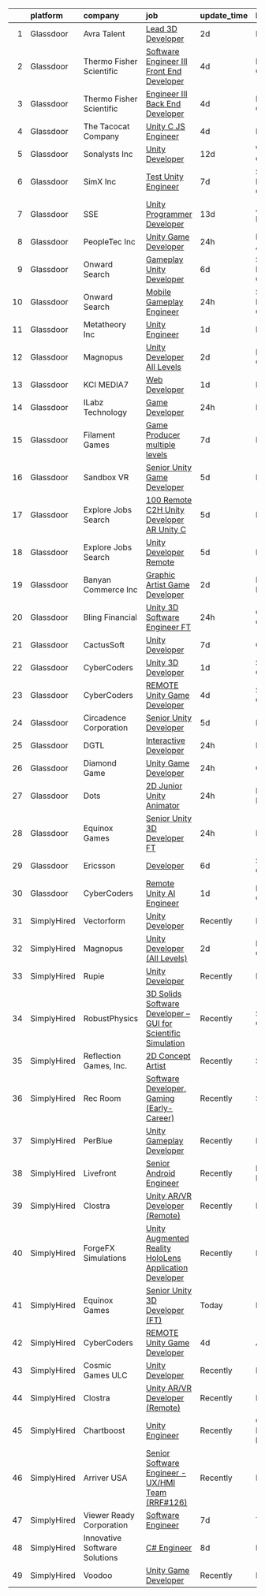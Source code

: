 

|    | platform    | company                       | job                                                                                                                                                                                                                                                                                                                                                                                                                                                                                                                                                                                                                                                                                                                                                                                                                                                                                                                                                                                                                                                                                                                                                                                                                                                                                                                                                                                                                                                               | update_time   | location                 |
|---:|:------------|:------------------------------|:------------------------------------------------------------------------------------------------------------------------------------------------------------------------------------------------------------------------------------------------------------------------------------------------------------------------------------------------------------------------------------------------------------------------------------------------------------------------------------------------------------------------------------------------------------------------------------------------------------------------------------------------------------------------------------------------------------------------------------------------------------------------------------------------------------------------------------------------------------------------------------------------------------------------------------------------------------------------------------------------------------------------------------------------------------------------------------------------------------------------------------------------------------------------------------------------------------------------------------------------------------------------------------------------------------------------------------------------------------------------------------------------------------------------------------------------------------------|:--------------|:-------------------------|
|  1 | Glassdoor   | Avra Talent                   | [Lead 3D Developer](https://www.glassdoor.com/partner/jobListing.htm?pos=103&ao=1110586&s=58&guid=00000181b3627de18727ef6b4d71ca39&src=GD_JOB_AD&t=SR&vt=w&cs=1_d6813758&cb=1656571985730&jobListingId=1007966012501&cpc=70E6D4E49C80165A&jrtk=3-0-1g6pm4vgvh7i9801-1g6pm4vhfghqt800-b9853b9a47741e88--6NYlbfkN0B9-418cCXRzcGI1omC3v1wRgm_AezucpluatJafpVZg5tLBFTmiP1LYryusOQq5x5E7k_t6mhbaBDBteuF76DBPDXHj-zp8dqgbQQdp2RawcH8pPcuSzr-wOpiabxlYDMY663W3o0DbYysVeWSZom54fdf65tNguu6stqwD7D3qU6iXxuRYDSu8OxZTVgThhv0fiOIyk-8I7kIzYpu9cK0HramY1fppP_wk-rSwSbIqXd41qtDFZf2g8L5ufaT2M0DP-YP6RqD70sG3eHh7TDbRxb8UqpOoMQ-FZGT5WNRahyQrjcnveUPI5esWeLxHm4NyHrPYyuR2Vf3P4WbZZTnFb-RScZ6kgw6ByHAoihRafQT5CPTryhjJ9tv33iVfeMfHC2GiALj8aVxwJuf69xBXhihACLnANHM0Q4GJaNbB_vUAYtLr9mOIvJrg77cSGACvj1YGstBJAZqaxTSvVMRFQaOOCLeej2oqEBFrChZ_ZzSG8YK-vrYx7InGaSwfSrXD9gge9ocjJCf6G1oF58yLfU_Ww0SrHOsSNbe_cpCBGo0V4fOCerxPWpPiYAxQOqQx4oD6vFe7D_jyJfRhyKl898lOYL2tVg%3D)                                                                                                                                                                                                                                                                                                                                                                                                                                                                                                             | 2d            | Remote                   |
|  2 | Glassdoor   | Thermo Fisher Scientific      | [Software Engineer III   Front End Developer](https://www.glassdoor.com/partner/jobListing.htm?pos=106&ao=1110586&s=58&guid=00000181b3627de18727ef6b4d71ca39&src=GD_JOB_AD&t=SR&vt=w&cs=1_05c6b026&cb=1656571985731&jobListingId=1007963110194&cpc=F41FEAB56D215062&jrtk=3-0-1g6pm4vgvh7i9801-1g6pm4vhfghqt800-f7c7e9f7f3a742d2--6NYlbfkN0BzZ6fHfExerxdLMf5R-vbYZbYqPc4F61LRaYm3pX04b2gwnvhDbmguXhGUf6MlDkDMxLjng9gswr0zDU9kN6mWcWeuwy9-a34c6R64-d8lIzzxe_Qo6YSgWSyIJtxRV1MD09r3txY3nv3a1_VWmUIzjuEH9ZsO2ccXo-Moi9gRhAgg2Wj08LOb1LH3bn2gsJQAfExq5QRqE-wMztVs9p5jC8ccbgac0GDFQIXp7Cv5wrOZSvW5_CW8C1MsQ29CspUP5c5bKN3hWQB1o6JLoAk2_KZrMejmFYXOQ9QBvPk_Of73IJDewpO0YuuVMs9yo-S6HSDrsI8QgV-usFOibNyE_wKNiNqATSkxK87fab1iLLB60LZwRL6CMVMsnKQzEz7SJitgdXPmOyqZ7TptdrbBlISFph1lfLQL85-ohfrvV8wwSweeJ_Rp4hZQex-ObmqCzrzvsbXSJhtMtIl-Zu71BDxhDHWoXLdkfJHGGlc-7viXjM1lgzr710F6pBgih3MTZMIhzsiW1RSboVMRxIhu1QscCHXcCF_Nzzfosnkhg7pZ_2M5i4t_QaPxehP95JLtGSXK1WnBLtFaF_9n-GqMEDVrhSH1KpuYB3103fMgQGpsFm_6zT_qOlAHwU38WWcs8nLvP-q10w5wmkUgVYJA7g1qUuHwTdqEq8viFLnCVaCA5wASPoeAv1TvxPDpVF07xcSR1NCfHkmcO2g4MHrCwvEWTV93t6oAOFlruEmeuYoDsUCOkNq-ytNd9KH_Yivpu0Z5Lsm5upY_E1Uok1mavLipV5O7bxB0_NM1nmUbofzPKI0IBZ9bYy5HPxwrpuxPsPodiybYetsbrFb_gAptib4K7Yy30xj3bsBCIKClIooQaWRrvg4AQvnh-GFDULz4xl8f0BvJIaq-8F-hQT44aLDTx8LBGLlHvdI2XjvvcOYx-VHqj0eOmvFV1aeTt5DzOu_qUhBC8QT7mo6QiA_awOYHMyHHE1B1U02-wqG9ZtzUcrRNLbZtomb7YRgm5hsHy-7QbfbbPYrNZBINBUkb7g6gzcWOlGg1ZQ7knErQNNZB5vW7u9QV) | 4d            | Hillsboro, OR            |
|  3 | Glassdoor   | Thermo Fisher Scientific      | [Engineer III   Back End Developer](https://www.glassdoor.com/partner/jobListing.htm?pos=107&ao=1110586&s=58&guid=00000181b3627de18727ef6b4d71ca39&src=GD_JOB_AD&t=SR&vt=w&cs=1_c44d835f&cb=1656571985731&jobListingId=1007963110192&cpc=8795CF9063CD573D&jrtk=3-0-1g6pm4vgvh7i9801-1g6pm4vhfghqt800-6b8793844543b877--6NYlbfkN0BzZ6fHfExerxdLMf5R-vbYZbYqPc4F61LRaYm3pX04b2gwnvhDbmguXhGUf6MlDkDMxLjng9gswivYh2JoQia4gYdo4MHUd6ARmewJl0ayO8iTEkScSkaK1fMUqrB714rKaoAmxFD9RWOPybyUyhfEdrbv5LSq_h6bX3nojCECvnNfA7mhaRsr3LJ2MswVzR1bIa2S8sH1q33i_ok0qX_4DT4Lu9SXvOTNtFig7SALM6c0nkm7lUVI3s6uLAf31e0Kg9n940iW5ZDfaeTTTzh6BAFKoGXoogJ7Jz-FY_1tCJVgvLZHtct15U4h-mekb-4-VSo9WAw5C2FyAsaCNUiXfGU57NoQF4nQexoM1PQfxAEbrWhjoolZDnINpsROyTLQ3YQpdf4oB-ZKi5e7m4wt8v1ErdY3JGYpRK6blVEv9kHcyDHl7ycKGcpKspGR1G7byZxHNBzsHS6hrJXeVUKBj96kUK_dqO4p0vQPi2Yr_CfPSmnNRcQVP54h_zf18mnm59-vQgFN7bshugepKvoH4nilt4O9JVtyizDpLwq8bgPjyGAtWlMUPkCZbJ4fw04RNd26MNvL3KsF7RjhhI4XDpI_mi3GniPZdxxBtjv-mC5yiY2D0PN-QE75Wap7Wklz7d7E7rmNjx1FbMVZ4IOMRS18fKs_JJ1DVeABBYiy5IggZjhvfnWDf6O0m1Dexc41KexbXVW26DxaCTVFf2m_DeFDmfZZXiRheO5nEtGxseQABfCr3WD9qAA-mknEt_phE-fD1jaHcOZ6N6saVH8qsXg0oKo2-s8DuH_gayjacOMS3XUsu1lk9EgKGsA5dzzBIxbC3DTBPBjTKlcS1Cm8O282PV4LephRqKyzCKxbZ_2L2oOHEc7jWpmh0dAtnIhejHhZIaPRulfeA0FxnoK-l1J39Q_OPPzK2fOl0uF51B5IZp1w3_s0jMpqQO8Xg59jXBN_Ye0eW5gYRzEclcmL-ymFJjhUrQMkXiAijygPSE7RVFSbeeTt5i1ud5WafUaawosNhqHs4xagg15oJXpfvXzhiIijXgs%3D)                             | 4d            | Hillsboro, OR            |
|  4 | Glassdoor   | The Tacocat Company           | [Unity C  JS Engineer](https://www.glassdoor.com/partner/jobListing.htm?pos=123&ao=1136043&s=58&guid=00000181b3627de18727ef6b4d71ca39&src=GD_JOB_AD&t=SR&vt=w&ea=1&cs=1_88a00cc5&cb=1656571985733&jobListingId=1007963354692&jrtk=3-0-1g6pm4vgvh7i9801-1g6pm4vhfghqt800-dbe9b4e6ac751b9c-)                                                                                                                                                                                                                                                                                                                                                                                                                                                                                                                                                                                                                                                                                                                                                                                                                                                                                                                                                                                                                                                                                                                                                                        | 4d            | Remote                   |
|  5 | Glassdoor   | Sonalysts  Inc                | [Unity Developer](https://www.glassdoor.com/partner/jobListing.htm?pos=129&ao=1136043&s=58&guid=00000181b3627de18727ef6b4d71ca39&src=GD_JOB_AD&t=SR&vt=w&cs=1_4fa1c170&cb=1656571985734&jobListingId=1007946622223&jrtk=3-0-1g6pm4vgvh7i9801-1g6pm4vhfghqt800-cbe60bbb47469576-)                                                                                                                                                                                                                                                                                                                                                                                                                                                                                                                                                                                                                                                                                                                                                                                                                                                                                                                                                                                                                                                                                                                                                                                  | 12d           | Waterford, CT            |
|  6 | Glassdoor   | SimX  Inc                     | [Test Unity Engineer](https://www.glassdoor.com/partner/jobListing.htm?pos=125&ao=1136043&s=58&guid=00000181b3627de18727ef6b4d71ca39&src=GD_JOB_AD&t=SR&vt=w&ea=1&cs=1_3f49ec19&cb=1656571985733&jobListingId=1007957364593&jrtk=3-0-1g6pm4vgvh7i9801-1g6pm4vhfghqt800-e3e19366d7a0d7f6-)                                                                                                                                                                                                                                                                                                                                                                                                                                                                                                                                                                                                                                                                                                                                                                                                                                                                                                                                                                                                                                                                                                                                                                         | 7d            | San Francisco, CA        |
|  7 | Glassdoor   | SSE                           | [Unity Programmer Developer](https://www.glassdoor.com/partner/jobListing.htm?pos=128&ao=1136043&s=58&guid=00000181b3627de18727ef6b4d71ca39&src=GD_JOB_AD&t=SR&vt=w&ea=1&cs=1_59c49bc4&cb=1656571985734&jobListingId=1007945508244&jrtk=3-0-1g6pm4vgvh7i9801-1g6pm4vhfghqt800-fb81b8c3114d75cc-)                                                                                                                                                                                                                                                                                                                                                                                                                                                                                                                                                                                                                                                                                                                                                                                                                                                                                                                                                                                                                                                                                                                                                                  | 13d           | Jacksonville, FL         |
|  8 | Glassdoor   | PeopleTec  Inc                | [Unity Game Developer](https://www.glassdoor.com/partner/jobListing.htm?pos=118&ao=1136043&s=58&guid=00000181b3627de18727ef6b4d71ca39&src=GD_JOB_AD&t=SR&vt=w&cs=1_ba691804&cb=1656571985733&jobListingId=1007971751922&jrtk=3-0-1g6pm4vgvh7i9801-1g6pm4vhfghqt800-b842b8f4001b468f-)                                                                                                                                                                                                                                                                                                                                                                                                                                                                                                                                                                                                                                                                                                                                                                                                                                                                                                                                                                                                                                                                                                                                                                             | 24h           | Huntsville, AL           |
|  9 | Glassdoor   | Onward Search                 | [Gameplay Unity Developer](https://www.glassdoor.com/partner/jobListing.htm?pos=104&ao=1110586&s=58&guid=00000181b3627de18727ef6b4d71ca39&src=GD_JOB_AD&t=SR&vt=w&ea=1&cs=1_fe849829&cb=1656571985731&jobListingId=1007959214763&cpc=F583A5AE0DDDFE3A&jrtk=3-0-1g6pm4vgvh7i9801-1g6pm4vhfghqt800-cd9771dba90f38ea--6NYlbfkN0B7YoEZZ2QAGDyEGGmBPAUWSHc1Mt3sMCn9FehKcWA3w1Jyd5V8lWMcCNcrTVJ9hnXbPmuzjdPd9gPCwyGQjyVsIf2HbaVqoCsMbr6JxHpIuUYufHrVLDpc3BE3Nya1gvVwpCg_bCIfD6n9q24Ee_gOgBNoBCBCbS4CxrCgJ3fPquSQBnBurxIJjt3yyMgC_PEX9d0bsJZ0PkuA4Tr3hvGl_BEPtui70StkShXUaMVYMXmen8WX6dNadLregZHsafg_QOSBh8suhGccTN0dQpH9TIn7vFR7SLdX_nh6eA6gThy24VnqnObSmtnN0HQ3nLUQyQ14Bqshf9FLje_KgDVN3Z-12eWZCHC275BuVkeQzn7COq3iKWK_1atIv1AysuTbrjJYTXUX3-s7EGcMaJN0DDHcamZlNUG7Pkagv6NSA7OBmc9Wmo5m3Ac0C9XLNkBZCk5Fv7ez50NROqdqcO7XMVuPWGF9XShl7FxeRXhjQV8OnF9jbOPt4rVOPxBGcrQFbFVATHBKhopZLADziQ1k5N8TNdQYE0n319ZxCYkFvk23BK8HuV_FjMbKn199HQ_8DkyK9Cs99tATe20KamKPQI9onJYtg-v8f8UE5PdagPclSERulIxZQBft-FGarIkGhamt2MrM9B339n1dTi5p-NFy8flO_uxjCYl2_nBe1jE6Q73VDlkph3_4A0u6WfGakLvqiVElyK-gSxDwauzeNXcTUzWCOHk9JMr4lp9BaImfkn9Ujir2IkF-prXddXFKzy4rDCMQuv3BP8PCXwXLDYLL6wpRq-K4jYuIT_dO9oq7-Ca4f20tPyPQQZ7R-_OjTMU9ScGEns1wPq7W9oLczvBpaHP6Xds4XJ4q0x0edtP5Dv6DLCiJEMqL8RJeIQdbl01xbgljMb5q8LaIOr53aaHDyZBXgVldu62_b4ftiwobI1_TrVcF3_8JVz5CaicPjHt04pQA8mJTao1LjlVmAcCWNCJWZKGdkgkSJmVmLyAsdy6tR_WyZ-p7NnQ1VR4%3D)                                                                 | 6d            | San Francisco, CA        |
| 10 | Glassdoor   | Onward Search                 | [Mobile Gameplay Engineer](https://www.glassdoor.com/partner/jobListing.htm?pos=105&ao=1110586&s=58&guid=00000181b3627de18727ef6b4d71ca39&src=GD_JOB_AD&t=SR&vt=w&ea=1&cs=1_0250b223&cb=1656571985731&jobListingId=1007971108599&cpc=9C4F014304452074&jrtk=3-0-1g6pm4vgvh7i9801-1g6pm4vhfghqt800-17ef697ce31d1433--6NYlbfkN0B7YoEZZ2QAGDyEGGmBPAUWSHc1Mt3sMCn9FehKcWA3w1Jyd5V8lWMcCNcrTVJ9hnWh8KrWvBqsiYeRizi5bOJ_hKhe1qR2_0JtDdGZVAhdDDJ6k0j9n2oaChcPjVJqyy4k6ZdF0kjHD6ONJYmva_lWb67xISyVdO2WWwJPe_hZSivyvL6iWHfOaVppz-LmRbO-kxLLz7i1yHK-HkoHLTE8PRgX72KjYQREMK-MEOBWk6Mmg9q4VnaVK7ckAWxv3lyHW2SfFDlS185ybIkbS4e7Pm060co0zaocOI5oJA5dcXp2ruQ18Vx4DzugIZmhcvJBkGaWISO0_d41PMm56XUVw_eu1Lh9kJMXvGo-m-q_L4Cj9R2TnjrAlQogEPMYmnq9biJ4p5DaddQSxNgWdnrDX8JZlamRhz21bnyGWoq2RFpvNyswYYT2KsniptGGKsWX_F8MuwcRYbVoO761sMEy6d-vMbaUPe0CGNWrEH2zD2NrUKqHE8JBojF2Uv3unxwnRDWv0lNo1H49Cy7bPS22cRnyVL6bybN-BconyQrJAUA7UtbIecdg6w5t50n1_oFAQVdld5flmMCjym5ofR12D9jlyF_UtditDbiKMzC_DKObPToJ_0hDZY6LjpnEtGCt_qYrzK5McOqNC2XCGLzFKvtvwOm2l5VxSMhOIz__p6nAlvvr_ddy8QStlcXJJHCHSSs8OG_NiLcsCGDvkNPL-9km8zgt9y9cIJqUnOSSe0PkRJ9wecBH4iW_6TBYnbWV3NjUF09DiXljjlNMZs358SLqsCfpJFXmhNEXAFfxAMv1FWPGW8k9NHdIirFgOv9g6pfl57cYmQtYUg97IJd7po-I1kZPZ1jE3vaeMJgpH5rsoMgR8WXCyHiUR1H5CgjsgpAASX2s3C0_J2F3r_oqSa1snxT79e7HsYuOcmcb0ZZK9ypMnNA7nGhnLwhQZRl1jBR0wTv3T7FYJoyj7-KlCivav_rFiFvcl2OC1lH3yR0s8JpoOsU2jNZLJHFQk8fyAtUtWDkXYg%3D%3D)                                                   | 24h           | San Francisco, CA        |
| 11 | Glassdoor   | Metatheory Inc                | [Unity Engineer](https://www.glassdoor.com/partner/jobListing.htm?pos=119&ao=1136043&s=58&guid=00000181b3627de18727ef6b4d71ca39&src=GD_JOB_AD&t=SR&vt=w&ea=1&cs=1_fc652a57&cb=1656571985733&jobListingId=1007968446168&jrtk=3-0-1g6pm4vgvh7i9801-1g6pm4vhfghqt800-4fc095c14233aef3-)                                                                                                                                                                                                                                                                                                                                                                                                                                                                                                                                                                                                                                                                                                                                                                                                                                                                                                                                                                                                                                                                                                                                                                              | 1d            | Remote                   |
| 12 | Glassdoor   | Magnopus                      | [Unity Developer  All Levels ](https://www.glassdoor.com/partner/jobListing.htm?pos=110&ao=1136043&s=58&guid=00000181b3627de18727ef6b4d71ca39&src=GD_JOB_AD&t=SR&vt=w&ea=1&cs=1_c11fd5d3&cb=1656571985732&jobListingId=1007967763565&jrtk=3-0-1g6pm4vgvh7i9801-1g6pm4vhfghqt800-41c61a663809215b-)                                                                                                                                                                                                                                                                                                                                                                                                                                                                                                                                                                                                                                                                                                                                                                                                                                                                                                                                                                                                                                                                                                                                                                | 2d            | Los Angeles, CA          |
| 13 | Glassdoor   | KCI MEDIA7                    | [Web Developer](https://www.glassdoor.com/partner/jobListing.htm?pos=115&ao=1136043&s=58&guid=00000181b3627de18727ef6b4d71ca39&src=GD_JOB_AD&t=SR&vt=w&ea=1&cs=1_6b2837b2&cb=1656571985732&jobListingId=1007969452032&jrtk=3-0-1g6pm4vgvh7i9801-1g6pm4vhfghqt800-98b2da0009a95a9c-)                                                                                                                                                                                                                                                                                                                                                                                                                                                                                                                                                                                                                                                                                                                                                                                                                                                                                                                                                                                                                                                                                                                                                                               | 1d            | Remote                   |
| 14 | Glassdoor   | ILabz Technology              | [Game Developer](https://www.glassdoor.com/partner/jobListing.htm?pos=116&ao=1136043&s=58&guid=00000181b3627de18727ef6b4d71ca39&src=GD_JOB_AD&t=SR&vt=w&ea=1&cs=1_e1670b5c&cb=1656571985732&jobListingId=1007971188478&jrtk=3-0-1g6pm4vgvh7i9801-1g6pm4vhfghqt800-25075e68d2de7336-)                                                                                                                                                                                                                                                                                                                                                                                                                                                                                                                                                                                                                                                                                                                                                                                                                                                                                                                                                                                                                                                                                                                                                                              | 24h           | Remote                   |
| 15 | Glassdoor   | Filament Games                | [Game Producer  multiple levels ](https://www.glassdoor.com/partner/jobListing.htm?pos=130&ao=1136043&s=58&guid=00000181b3627de18727ef6b4d71ca39&src=GD_JOB_AD&t=SR&vt=w&ea=1&cs=1_06f8f1fb&cb=1656571985734&jobListingId=1007956964809&jrtk=3-0-1g6pm4vgvh7i9801-1g6pm4vhfghqt800-921c0482514651ad-)                                                                                                                                                                                                                                                                                                                                                                                                                                                                                                                                                                                                                                                                                                                                                                                                                                                                                                                                                                                                                                                                                                                                                             | 7d            | Madison, WI              |
| 16 | Glassdoor   | Sandbox VR                    | [Senior Unity Game Developer](https://www.glassdoor.com/partner/jobListing.htm?pos=127&ao=1136043&s=58&guid=00000181b3627de18727ef6b4d71ca39&src=GD_JOB_AD&t=SR&vt=w&ea=1&cs=1_85bce1e3&cb=1656571985733&jobListingId=1007962501958&jrtk=3-0-1g6pm4vgvh7i9801-1g6pm4vhfghqt800-6e19652e5b075dc0-)                                                                                                                                                                                                                                                                                                                                                                                                                                                                                                                                                                                                                                                                                                                                                                                                                                                                                                                                                                                                                                                                                                                                                                 | 5d            | Remote                   |
| 17 | Glassdoor   | Explore Jobs Search           | [100  Remote      C2H  Unity Developer   AR  Unity  C ](https://www.glassdoor.com/partner/jobListing.htm?pos=121&ao=1136043&s=58&guid=00000181b3627de18727ef6b4d71ca39&src=GD_JOB_AD&t=SR&vt=w&cs=1_ac85b6b1&cb=1656571985733&jobListingId=1007961440668&jrtk=3-0-1g6pm4vgvh7i9801-1g6pm4vhfghqt800-e19d92c6f24ffd7d-)                                                                                                                                                                                                                                                                                                                                                                                                                                                                                                                                                                                                                                                                                                                                                                                                                                                                                                                                                                                                                                                                                                                                            | 5d            | Denver, CO               |
| 18 | Glassdoor   | Explore Jobs Search           | [Unity Developer  Remote ](https://www.glassdoor.com/partner/jobListing.htm?pos=113&ao=1136043&s=58&guid=00000181b3627de18727ef6b4d71ca39&src=GD_JOB_AD&t=SR&vt=w&cs=1_5d7e336d&cb=1656571985732&jobListingId=1007961440880&jrtk=3-0-1g6pm4vgvh7i9801-1g6pm4vhfghqt800-3c1b69076cfe6b13-)                                                                                                                                                                                                                                                                                                                                                                                                                                                                                                                                                                                                                                                                                                                                                                                                                                                                                                                                                                                                                                                                                                                                                                         | 5d            | Boston, MA               |
| 19 | Glassdoor   | Banyan Commerce Inc           | [Graphic Artist  Game Developer](https://www.glassdoor.com/partner/jobListing.htm?pos=101&ao=1110586&s=58&guid=00000181b3627de18727ef6b4d71ca39&src=GD_JOB_AD&t=SR&vt=w&ea=1&cs=1_dd90e556&cb=1656571985730&jobListingId=1007966212509&cpc=74FD5BE86273CE52&jrtk=3-0-1g6pm4vgvh7i9801-1g6pm4vhfghqt800-197112c6e9a1d03a--6NYlbfkN0AJ9YajiwAf1_6xm8q8dI6Igxc08os5d78_r09uaRSAcwDDgENtzZlxIlgk5fZjk8b79_cvS0WPZXWA0PDif8QNjHVJWJ1bgmPXMRZRJN5Fx6aA07oco2YrbnfK_Y3t74HhDjPSMiooXeCJjtqQHEKI3sRU6U3ANILjFi8teRAqs0OBy6B1j9HqNJYR5DHVCQ-y0v76lLJC8OsoY2cfc-IlUpnOJnxJutvFjMRmUtPYjyx8mnIHRZKG4DYpiujkI9jvemv_S_DmJ3ojKktSZkZFT23CwGBKqHgSmHRtL4wqhVPqVGYw8WvrJdZxzd15iB8hBmdox-c4XHQRhwOgbSi7K-Vdgcd_W4ghy6sz5-r_5Qkg2RfaD7G55F85pJ1zpZLQOcaHONcaIjBB1FTSOE64wTsDyRgbH4ku_DoEZwwvDux-J9jdXX8BRxrlb6B0JaQpCyOApgOub2JCsSm7r-zk-_9sSV48XLLMpEfskI_9BC7xI-RmbhH0sYEf9Rz0nM2w-tv-b1BafA%3D%3D)                                                                                                                                                                                                                                                                                                                                                                                                                                                                                                                                                                             | 2d            | Pompano Beach, FL        |
| 20 | Glassdoor   | Bling Financial               | [Unity 3D Software Engineer  FT ](https://www.glassdoor.com/partner/jobListing.htm?pos=124&ao=1136043&s=58&guid=00000181b3627de18727ef6b4d71ca39&src=GD_JOB_AD&t=SR&vt=w&ea=1&cs=1_11279ea3&cb=1656571985733&jobListingId=1007970013739&jrtk=3-0-1g6pm4vgvh7i9801-1g6pm4vhfghqt800-a48a641bf1715dbc-)                                                                                                                                                                                                                                                                                                                                                                                                                                                                                                                                                                                                                                                                                                                                                                                                                                                                                                                                                                                                                                                                                                                                                             | 24h           | Costa Mesa, CA           |
| 21 | Glassdoor   | CactusSoft                    | [Unity Developer](https://www.glassdoor.com/partner/jobListing.htm?pos=122&ao=1136043&s=58&guid=00000181b3627de18727ef6b4d71ca39&src=GD_JOB_AD&t=SR&vt=w&cs=1_c8506e0a&cb=1656571985733&jobListingId=1007956596855&jrtk=3-0-1g6pm4vgvh7i9801-1g6pm4vhfghqt800-3f12870df029798e-)                                                                                                                                                                                                                                                                                                                                                                                                                                                                                                                                                                                                                                                                                                                                                                                                                                                                                                                                                                                                                                                                                                                                                                                  | 7d            | Georgia                  |
| 22 | Glassdoor   | CyberCoders                   | [Unity 3D Developer](https://www.glassdoor.com/partner/jobListing.htm?pos=108&ao=1110586&s=58&guid=00000181b3627de18727ef6b4d71ca39&src=GD_JOB_AD&t=SR&vt=w&ea=1&cs=1_fcbaa10c&cb=1656571985732&jobListingId=1007969017593&cpc=654405A9B1E0A9F5&jrtk=3-0-1g6pm4vgvh7i9801-1g6pm4vhfghqt800-f2eca20abc4aaaca--6NYlbfkN0CpFJQzrgRR8WqXWK1qKKEqALWJw739KlKqr2H-MSI4eoBlI4EFrmor2FYZMP3muM1Mcqu8sVXnn_8drqtpreSqVakLGDRNvxEkXy-DVlujoMhxMUJps4ERObu3ezX79eC7jDZPnvo67jm1X7bW283Qa7RVjYpdsIafXL3X35JMamYnX2aWK7s2Jn03Nd47otQCnbsdFscyBJkKfIeFeCfizTYr0f1wahR3TD6v_JHQEAqGB7I4Xw2NW8ELYnNGSzHxPEPOjj5nmKLl0kgjZStPOaPlz4yNvxV84gDeOhhb-7UNBkV6HBxyfs-LduylK5XQMpYOO_xcqA0zxHyvmIyXUhEGN1vgdU4DKORiiPJDyCmgD84Oqvku-3lPyOgHBmmvF-Z0XJWWaWCiYZbQ7vtaZSSAQATsGA5094l_TQSzmGcdizC00GBTYUy33lyXepL5O754WzbufsV4PkSKn--uPPzd9RZgQ1QX-f5wPJHWOtuBiLsjKiYq1z1p6J19VS6RthLnjGhwIqQxfVzYVY7DKyn4cK45Z45WTAHL9kSaUUinE3lPeXrFxyVkiFoMD4c5gG42Mogjszie7SQctV_ijFR_wN_C3Gg3bW1OChHpcBIUJ_Lp3u52JWqm4VflRRkJrycMTsy-r4a_BdbcSJpde43wWHqWtvau3mAmRMdqp1o5AlRtRWZR9b_1ctFhgjCNNRDnR92KcY6Fq_RdWFkhx4fat5LxkVKsIrnTZCbd_gISfbJYriY0qZYjzlytqqZBlM1vTnzF6W5PdBl1e7BBZPY5J2NuWPA8FvMVSZGP_rZ74nTPIq0XPAeSqEMDK1qDmxKX9RPyoCENWbhRcRjxR8afWxo74E7M7sODQq20B-bDokvtrnK_1wZpWzdgQrtc7mE9ZlEwV76pbMW_JArjfg3Co1wHkqynl0MM05gFj3exa1GIw-7r8C38FTaeHXDrzDPAPx1t1JXlupld3d5m)                                                                                                                     | 1d            | San Jose, CA             |
| 23 | Glassdoor   | CyberCoders                   | [REMOTE Unity Game Developer](https://www.glassdoor.com/partner/jobListing.htm?pos=109&ao=1110586&s=58&guid=00000181b3627de18727ef6b4d71ca39&src=GD_JOB_AD&t=SR&vt=w&ea=1&cs=1_1a2d262b&cb=1656571985732&jobListingId=1007963159683&cpc=F41FEAB56D215062&jrtk=3-0-1g6pm4vgvh7i9801-1g6pm4vhfghqt800-411030e1ba4620b6--6NYlbfkN0CpFJQzrgRR8WqXWK1qKKEqALWJw739KlKqr2H-MSI4eoBlI4EFrmor2FYZMP3muM25-XMOHvh1yy7u3ngJn6rsIfaqT1SBLu-xTcT4ZQgZb3yIXqalqayPQ9YcPhjV7Qa1qg_X_a1d53KLOndhfh4OyttRA3X5YPstfzrTlyr-qNr7-2GfXoSxV7eQgKjqyPNNk9lyOsLJ5CLmDH1rtbx51Z2ARkoFFBT766Rm-o_fmpuiud8bLJeJB0WJBSuWiXgPXoX-cT4S2p9IYi0ISwWw54whnYy9wYiSNJM5agFAKArFzjC2-nj_K4Y1DIhnj0D3QZHd0frcLlWVDe7GqWiqUY6KwRKDYpcXyfcll49vN9j_jTZndDVMiqFW0Ycop-_BKurO2ydosmAGK1g_HMIGg8SxZWfJk3L-cMpwQYanWm-KKaH7bpCJimCZARLKcd8oQCXL-WP8SgfZNkLV-SCNBty4m2S4Ptxwn26JnKgNidCkzp23dh1W-vEXaZRJc2QWKsjj1xgy-bqh6Tg_KFXjxp5_VXeVVktYk1AqKqgBAV0F8YkhVKi7gJeKiHHssX3PI_f8shG-Zfd7RqbDH_0Q6oiWnmq2CrlFi6OgJ71fs2kLzOzisviNNpgaL2SIBIBTwaKnj074Yl4yrAtp_PXRBXjCfwEB2pSIQBTfOP2WomXPui-yiZnuRktr4M2gXwWJkpKLmaPh5Dw-1UKeJS85-jGAd-eemtJx1UCirmjfPS8ZTR3ma68x3aQ8oDccZS4oaCkGJlVsPbo-jCojrEY3gb6uHFUfAQ-ZdIh2hcZoTOJdu2X3t56AuR3JZdcERlWe36VXSooWNNkA04wfwS-10vqK4ORFHDw1ZhF1fZJO3AVa66YcZevO0QPSnepQpsrelxkzNTeV02TpCcaJaeHYUBMWh6zs6uo4pvrq1Eggwmx5QtHAifu7TqlfsCc7Qxllqls-fxrbszlfG5vEeAnQMp2162fiugTLavNOW_RxGzE40gsLkD6G)                                                                            | 4d            | Salt Lake City, UT       |
| 24 | Glassdoor   | Circadence Corporation        | [Senior Unity Developer](https://www.glassdoor.com/partner/jobListing.htm?pos=126&ao=1136043&s=58&guid=00000181b3627de18727ef6b4d71ca39&src=GD_JOB_AD&t=SR&vt=w&cs=1_42ea6b2d&cb=1656571985733&jobListingId=1007961871751&jrtk=3-0-1g6pm4vgvh7i9801-1g6pm4vhfghqt800-5d979961ef395f8f-)                                                                                                                                                                                                                                                                                                                                                                                                                                                                                                                                                                                                                                                                                                                                                                                                                                                                                                                                                                                                                                                                                                                                                                           | 5d            | Remote                   |
| 25 | Glassdoor   | DGTL                          | [Interactive Developer](https://www.glassdoor.com/partner/jobListing.htm?pos=102&ao=1110586&s=58&guid=00000181b3627de18727ef6b4d71ca39&src=GD_JOB_AD&t=SR&vt=w&ea=1&cs=1_ac61f3f9&cb=1656571985730&jobListingId=1007971076266&cpc=280AB1FAEDD8D536&jrtk=3-0-1g6pm4vgvh7i9801-1g6pm4vhfghqt800-7011e6c662262f0c--6NYlbfkN0CfRTqPJrwkbSDT20iZEmyWW2er5ZyPXME6gTRp4t-ps8uWMhfpK9ZrEhZV1kv9a0fwI8FFGzCsw0AHE4611cLbWfwTAJqtw6EP9iTO74rudJWZ7EG7-6cz1q9tlH02HdX1DEYNYZu3Ve1D2B2jWEyYx-HIGDAfO9elbU1yLX6feUN9nAWX7Y_V7GGKjHJUNRtaoRr3G9_gUzPaJte-QPKDD58juwviVdehoBAcryUoj7Hx8inEF5hll_QZAgLYxp_D2Wful9QQEknln_B7l2V-L2-XQv3InVFcEFa01ONpSgHhHnv-Es_jN_ZbmXDA3YxfHqVvAeyu8_Me05tIlgVlDj48av9yUVEtom1iRwChpiJwOl-aISp3Xcc2Am4E5PqZQX4pUfnmNj4y76Md6NjSKLEEnwFgFOiaIfgp8iBVU2DdROfV6trsgfJNi5vK6nTOQDhhUGgK7cMGeXhyRxZ-_l6qFhPDS3VN5lr6ojN77ZwyaorA1kxbdZO93Wokx0NgPpaIjlXOnQ%3D%3D)                                                                                                                                                                                                                                                                                                                                                                                                                                                                                                                                                                                      | 24h           | Portland, OR             |
| 26 | Glassdoor   | Diamond Game                  | [Unity Game Developer](https://www.glassdoor.com/partner/jobListing.htm?pos=120&ao=1136043&s=58&guid=00000181b3627de18727ef6b4d71ca39&src=GD_JOB_AD&t=SR&vt=w&ea=1&cs=1_a1a79446&cb=1656571985733&jobListingId=1007970835148&jrtk=3-0-1g6pm4vgvh7i9801-1g6pm4vhfghqt800-99981eade45a6d58-)                                                                                                                                                                                                                                                                                                                                                                                                                                                                                                                                                                                                                                                                                                                                                                                                                                                                                                                                                                                                                                                                                                                                                                        | 24h           | Omaha, NE                |
| 27 | Glassdoor   | Dots                          | [2D Junior Unity Animator](https://www.glassdoor.com/partner/jobListing.htm?pos=114&ao=1136043&s=58&guid=00000181b3627de18727ef6b4d71ca39&src=GD_JOB_AD&t=SR&vt=w&ea=1&cs=1_d1c2133b&cb=1656571985732&jobListingId=1007970311947&jrtk=3-0-1g6pm4vgvh7i9801-1g6pm4vhfghqt800-c09383a30b9c315f-)                                                                                                                                                                                                                                                                                                                                                                                                                                                                                                                                                                                                                                                                                                                                                                                                                                                                                                                                                                                                                                                                                                                                                                    | 24h           | New York, NY             |
| 28 | Glassdoor   | Equinox Games                 | [Senior Unity 3D Developer  FT ](https://www.glassdoor.com/partner/jobListing.htm?pos=112&ao=1136043&s=58&guid=00000181b3627de18727ef6b4d71ca39&src=GD_JOB_AD&t=SR&vt=w&ea=1&cs=1_5ef8738b&cb=1656571985732&jobListingId=1007971049003&jrtk=3-0-1g6pm4vgvh7i9801-1g6pm4vhfghqt800-8d98e9cbac81868d-)                                                                                                                                                                                                                                                                                                                                                                                                                                                                                                                                                                                                                                                                                                                                                                                                                                                                                                                                                                                                                                                                                                                                                              | 24h           | Remote                   |
| 29 | Glassdoor   | Ericsson                      | [Developer](https://www.glassdoor.com/partner/jobListing.htm?pos=117&ao=1136043&s=58&guid=00000181b3627de18727ef6b4d71ca39&src=GD_JOB_AD&t=SR&vt=w&cs=1_dded9f1e&cb=1656571985733&jobListingId=1007959800015&jrtk=3-0-1g6pm4vgvh7i9801-1g6pm4vhfghqt800-16f99fb00b5eb527-)                                                                                                                                                                                                                                                                                                                                                                                                                                                                                                                                                                                                                                                                                                                                                                                                                                                                                                                                                                                                                                                                                                                                                                                        | 6d            | Santa Clara, CA          |
| 30 | Glassdoor   | CyberCoders                   | [Remote Unity AI Engineer](https://www.glassdoor.com/partner/jobListing.htm?pos=111&ao=1110586&s=58&guid=00000181b3627de18727ef6b4d71ca39&src=GD_JOB_AD&t=SR&vt=w&ea=1&cs=1_d83c2668&cb=1656571985732&jobListingId=1007969016958&cpc=F41FEAB56D215062&jrtk=3-0-1g6pm4vgvh7i9801-1g6pm4vhfghqt800-2857a899c884d158--6NYlbfkN0CpFJQzrgRR8WqXWK1qKKEqALWJw739KlKqr2H-MSI4eoBlI4EFrmor2FYZMP3muM1Mcqu8sVXnn1W-7g6ZD0fO1vF1hoiSIRBop2N6ExfjzGv0hUqM0gItEo_IEEz3-T7cH0FvcgvtW6xyXHa8AUfjwlmyrzmCLQRp-Xl9FrgM4_C2mPMFQvuh66Ykfc7aWzg07FunnFTt1HycrQhmxzq_MwzxbMfa8yrdEIckbnkCgLGuBeAUy_tjwEGXrOqdPFuhaXhJM1VBk9ANeg_raIEljGgyY1I8f2zWrZOn12FSlH7i5usW-SLIVrJ0gOdO-M1KOwLiSuShMeo1ih0xjfyA76HL-wGDPvc0WRZQ0H9l0vRD8s3Z0RtRRuBUuMfVRjlYZ1z-iXPrvToQIO1Gz7I2Ly_ui2aaVZ-Z89R1P0uaSKAM0L1aZ_B5LdoCDmMpDHctybqqhVOAOr1xKJ-dR-Yq379TaADgRzIyjx8z3U2VkrErTevJdzXhU-EiKO56YuRc7b3jXHq_rKr-FASpWBbjHcGIyFWpeOgBNPQu_TPE9rh2dWWZFvGP87Eb0_fZcj-2xzN0vDsKECtKPzZChVk75LZ7lUlKT2Eitl8ugQatxZQOlBaHTrWRTla9tiJ0ZfMEfsh-7FmO-3BBTy6tLyFomrJUOjdXnlwPwkbwspltGAvKp-Jby_LjRIrJ9Aa-q9JXNIt9WZBfH-_UsYDW-opD1q69ISs0nuMD87WP-wwXWkDn4kN2iLJbriRMVOhKlGX5roZEt08eOVsPYvkGwhDcwdeStP8_IY2oAjYmdWX2EuFMEQA0mELYnZlqOO_xd2bEzE3ZMGKFI3YbZzOr_yKgda8X5v3QxoXFVfqx6224AwnRz_kGf6InFPbQrgd25ZW23GMTajmgmiU6EylfZe6lSsBAzC3bjwmAXNOzIzQdR4JnA-F3wZT1x1A4xjV2jy4vliDJdPiRSqLO_fWGzeS51968okuIwt8%3D)                                                                                                 | 1d            | Los Angeles, CA          |
| 31 | SimplyHired | Vectorform                    | [Unity Developer](https://www.simplyhired.com/job/Y-lwuRPv52-7OMCTN1P0OnDUz5X9Dx0dunctrkPGMbDdNCpeFCOmrA?q=unity+developer)                                                                                                                                                                                                                                                                                                                                                                                                                                                                                                                                                                                                                                                                                                                                                                                                                                                                                                                                                                                                                                                                                                                                                                                                                                                                                                                                       | Recently      | Remote                   |
| 32 | SimplyHired | Magnopus                      | [Unity Developer (All Levels)](https://www.simplyhired.com/job/vPypX05jFCjXy9ymS1tlMhP8Zpx81wwzBDbU2anSTS_WypcGgAQCYg?q=unity+developer)                                                                                                                                                                                                                                                                                                                                                                                                                                                                                                                                                                                                                                                                                                                                                                                                                                                                                                                                                                                                                                                                                                                                                                                                                                                                                                                          | 2d            | Los Angeles, CA          |
| 33 | SimplyHired | Rupie                         | [Unity Developer](https://www.simplyhired.com/job/M0Hn3gVyj3pBiM3V_UHRofn7fbQ6nBmYJQekvwH6rtciWcGj3zn4Dw?q=unity+developer)                                                                                                                                                                                                                                                                                                                                                                                                                                                                                                                                                                                                                                                                                                                                                                                                                                                                                                                                                                                                                                                                                                                                                                                                                                                                                                                                       | Recently      | Remote                   |
| 34 | SimplyHired | RobustPhysics                 | [3D Solids Software Developer – GUI for Scientific Simulation](https://www.simplyhired.com/job/_v8LDXhO1mH4smSjB6bDeiGJDrkavisQ9NuWVXcR6XUVydRhGPz7Ug?q=unity+developer)                                                                                                                                                                                                                                                                                                                                                                                                                                                                                                                                                                                                                                                                                                                                                                                                                                                                                                                                                                                                                                                                                                                                                                                                                                                                                          | Recently      | San Diego, CA            |
| 35 | SimplyHired | Reflection Games, Inc.        | [2D Concept Artist](https://www.simplyhired.com/job/fA8KKb8QivGM3WHcSYMT6dKVPe_mknKiWmOM8SwKyTTGu9zIpxmbgA?q=unity+developer)                                                                                                                                                                                                                                                                                                                                                                                                                                                                                                                                                                                                                                                                                                                                                                                                                                                                                                                                                                                                                                                                                                                                                                                                                                                                                                                                     | Recently      | Seattle, WA              |
| 36 | SimplyHired | Rec Room                      | [Software Developer, Gaming (Early-Career)](https://www.simplyhired.com/job/IfYQ6UpaeLV0dbnbG1hLD9OZ6v-DwuVJeaQqWgTOCbI4FaiKESu8EA?q=unity+developer)                                                                                                                                                                                                                                                                                                                                                                                                                                                                                                                                                                                                                                                                                                                                                                                                                                                                                                                                                                                                                                                                                                                                                                                                                                                                                                             | Recently      | Seattle, WA              |
| 37 | SimplyHired | PerBlue                       | [Unity Gameplay Developer](https://www.simplyhired.com/job/TV0jybbnz5IcEFJ2CR_x45vWsgyA193iHPYx9g3mTcO_fkloMTakaw?q=unity+developer)                                                                                                                                                                                                                                                                                                                                                                                                                                                                                                                                                                                                                                                                                                                                                                                                                                                                                                                                                                                                                                                                                                                                                                                                                                                                                                                              | Recently      | Madison, WI              |
| 38 | SimplyHired | Livefront                     | [Senior Android Engineer](https://www.simplyhired.com/job/GGVyAgw3pv4PFvKHhCtYhqdXeCe0mbTzB4BZAFQ70JAI3wp9enrU2A?q=unity+developer)                                                                                                                                                                                                                                                                                                                                                                                                                                                                                                                                                                                                                                                                                                                                                                                                                                                                                                                                                                                                                                                                                                                                                                                                                                                                                                                               | Recently      | Minneapolis, MN          |
| 39 | SimplyHired | Clostra                       | [Unity AR/VR Developer (Remote)](https://www.simplyhired.com/job/Z1VKUCQBOT3Ts7GmKbQNA3IybBKS6Sth5WXSkNoNgd8tAb_Jg26Wpg?q=unity+developer)                                                                                                                                                                                                                                                                                                                                                                                                                                                                                                                                                                                                                                                                                                                                                                                                                                                                                                                                                                                                                                                                                                                                                                                                                                                                                                                        | Recently      | Remote                   |
| 40 | SimplyHired | ForgeFX Simulations           | [Unity Augmented Reality HoloLens Application Developer](https://www.simplyhired.com/job/B57CKuMHiLAowz6F36Bn81d5fjPdIOPLau78tKhABCGYyjNZ7ZKgzw?q=unity+developer)                                                                                                                                                                                                                                                                                                                                                                                                                                                                                                                                                                                                                                                                                                                                                                                                                                                                                                                                                                                                                                                                                                                                                                                                                                                                                                | Recently      | Remote                   |
| 41 | SimplyHired | Equinox Games                 | [Senior Unity 3D Developer (FT)](https://www.simplyhired.com/job/qw6cCo5EVWMtEWOMnoO-TKsiOlCEDvMG6aAxYFkCjhIWhb_nZFKXQQ?q=unity+developer)                                                                                                                                                                                                                                                                                                                                                                                                                                                                                                                                                                                                                                                                                                                                                                                                                                                                                                                                                                                                                                                                                                                                                                                                                                                                                                                        | Today         | Remote                   |
| 42 | SimplyHired | CyberCoders                   | [REMOTE Unity Game Developer](https://www.simplyhired.com/job/COMs76BOZ5_XquFTskzOJ3UO_rQO-vmyrEV26_qpVh6uzKpn-Rb6hQ?q=unity+developer)                                                                                                                                                                                                                                                                                                                                                                                                                                                                                                                                                                                                                                                                                                                                                                                                                                                                                                                                                                                                                                                                                                                                                                                                                                                                                                                           | 4d            | Austin, TX               |
| 43 | SimplyHired | Cosmic Games ULC              | [Unity Developer](https://www.simplyhired.com/job/CQzxQOkk46Im4OnpbVinFCu4NyKxfGwPF2Ii1tlAbmPZC0vBzOyOGw?q=unity+developer)                                                                                                                                                                                                                                                                                                                                                                                                                                                                                                                                                                                                                                                                                                                                                                                                                                                                                                                                                                                                                                                                                                                                                                                                                                                                                                                                       | Recently      | Remote                   |
| 44 | SimplyHired | Clostra                       | [Unity AR/VR Developer (Remote)](https://www.simplyhired.com/job/Z1VKUCQBOT3Ts7GmKbQNA3IybBKS6Sth5WXSkNoNgd8tAb_Jg26Wpg?q=unity+developer)                                                                                                                                                                                                                                                                                                                                                                                                                                                                                                                                                                                                                                                                                                                                                                                                                                                                                                                                                                                                                                                                                                                                                                                                                                                                                                                        | Recently      | Remote                   |
| 45 | SimplyHired | Chartboost                    | [Unity Engineer](https://www.simplyhired.com/job/So_jlZg-1It0i7Fry439-AvISkqeP8Mw6eCEAWawnCArglqOEjWSNg?q=unity+developer)                                                                                                                                                                                                                                                                                                                                                                                                                                                                                                                                                                                                                                                                                                                                                                                                                                                                                                                                                                                                                                                                                                                                                                                                                                                                                                                                        | Recently      | Chicago, IL +7 locations |
| 46 | SimplyHired | Arriver USA                   | [Senior Software Engineer - UX/HMI Team (RRF#126)](https://www.simplyhired.com/job/pzBjS-shw--T8KHjNG9CWZQdpxj1pC2BhUwwbrPwDe1HlRS446LhKA?q=unity+developer)                                                                                                                                                                                                                                                                                                                                                                                                                                                                                                                                                                                                                                                                                                                                                                                                                                                                                                                                                                                                                                                                                                                                                                                                                                                                                                      | Recently      | Novi, MI                 |
| 47 | SimplyHired | Viewer Ready Corporation      | [Software Engineer](https://www.simplyhired.com/job/6QiWkQV1o_hd3hWUnskpMWcxdL75oEhB8w5nrW1ggvmWhPx7je0jCw?q=unity+developer)                                                                                                                                                                                                                                                                                                                                                                                                                                                                                                                                                                                                                                                                                                                                                                                                                                                                                                                                                                                                                                                                                                                                                                                                                                                                                                                                     | 7d            | Texas                    |
| 48 | SimplyHired | Innovative Software Solutions | [C# Engineer](https://www.simplyhired.com/job/duJ7VV_x25PWwHzq-GikSd3hoSiw5S_UZoj4AZg5Qd4TTw511Io9HQ?q=unity+developer)                                                                                                                                                                                                                                                                                                                                                                                                                                                                                                                                                                                                                                                                                                                                                                                                                                                                                                                                                                                                                                                                                                                                                                                                                                                                                                                                           | 8d            | Remote                   |
| 49 | SimplyHired | Voodoo                        | [Unity Game Developer](https://www.simplyhired.com/job/NLFQkH33HD_35Ds9kXakUpzo0YFJySLM-k9B6PMS8pvyK5pcffPR_g?q=unity+developer)                                                                                                                                                                                                                                                                                                                                                                                                                                                                                                                                                                                                                                                                                                                                                                                                                                                                                                                                                                                                                                                                                                                                                                                                                                                                                                                                  | Recently      | Remote                   |